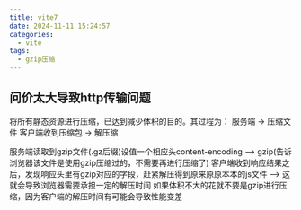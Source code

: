 ```yaml
---
title: vite7
date: 2024-11-11 15:24:57
categories:
  - vite
tags:
  - gzip压缩
---
```


## 问价太大导致http传输问题

将所有静态资源进行压缩，已达到减少体积的目的。其过程为：
服务端 -> 压缩文件
客户端收到压缩包 -> 解压缩

服务端读取到gzip文件(.gz后缀)设值一个相应头content-encoding --> gzip(告诉浏览器该文件是使用gzip压缩过的，不需要再进行压缩了)
客户端收到响应结果之后，发现响应头里有gzip对应的字段，赶紧解压得到原来原原本本的js文件 --> 这就会导致浏览器需要承担一定的解压时间
如果体积不大的花就不要是gzip进行压缩，因为客户端的解压时间有可能会导致性能变差